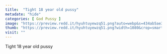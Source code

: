```yaml
---
title:  "Tight 18 year old pussy"
metadate: "hide"
categories: [ God Pussy ]
image: "https://preview.redd.it/hyuhtuyewzq51.png?auto=webp&s=434ab5ae3ad1a5436e364b358f64cf0513da79bd"
thumb: "https://preview.redd.it/hyuhtuyewzq51.png?width=1080&crop=smart&auto=webp&s=939c80323a1c1dca42181beef210393a5335b436"
visit: ""
---
```

Tight 18 year old pussy
